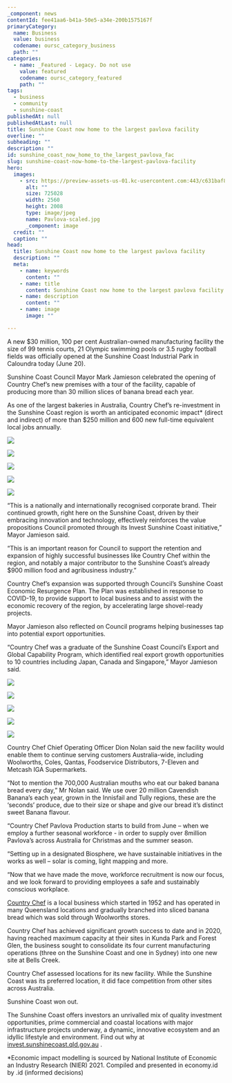 ```yaml
---
_component: news
contentId: fee41aa6-b41a-50e5-a34e-200b1575167f
primaryCategory:
  name: Business
  value: business
  codename: oursc_category_business
  path: ""
categories:
  - name: _Featured - Legacy. Do not use
    value: featured
    codename: oursc_category_featured
    path: ""
tags:
  - business
  - community
  - sunshine-coast
publishedAt: null
publishedAtLast: null
title: Sunshine Coast now home to the largest pavlova facility
overline: ""
subheading: ""
description: ""
id: sunshine_coast_now_home_to_the_largest_pavlova_fac
slug: sunshine-coast-now-home-to-the-largest-pavlova-facility
hero:
  images:
    - src: https://preview-assets-us-01.kc-usercontent.com:443/c631baf8-1b46-001f-580c-d0001b68b4a8/8f46cd51-7716-460b-8567-4587de33bc40/Pavlova-scaled.jpg
      alt: ""
      size: 725028
      width: 2560
      height: 2008
      type: image/jpeg
      name: Pavlova-scaled.jpg
      _component: image
  credit: ""
  caption: ""
head:
  title: Sunshine Coast now home to the largest pavlova facility
  description: ""
  meta:
    - name: keywords
      content: ""
    - name: title
      content: Sunshine Coast now home to the largest pavlova facility
    - name: description
      content: ""
    - name: image
      image: ""

---
```

A new $30 million, 100 per cent Australian-owned manufacturing facility the size of 99 tennis courts, 21 Olympic swimming pools or 3.5 rugby football fields was officially opened at the Sunshine Coast Industrial Park in Caloundra today (June 20).

Sunshine Coast Council Mayor Mark Jamieson celebrated the opening of Country Chef’s new premises with a tour of the facility, capable of producing more than 30 million slices of banana bread each year.

As one of the largest bakeries in Australia, Country Chef’s re-investment in the Sunshine Coast region is worth an anticipated economic impact\* (direct and indirect) of more than $250 million and 600 new full-time equivalent local jobs annually.

![](https://preview-assets-us-01.kc-usercontent.com:443/c631baf8-1b46-001f-580c-d0001b68b4a8/628426d3-0dc6-4d70-87f7-988bc2576594/IMG_1135-768x1024.jpg)

![](https://preview-assets-us-01.kc-usercontent.com:443/c631baf8-1b46-001f-580c-d0001b68b4a8/0e837c17-e192-4c00-abf8-e077c2e088a3/IMG_1144-768x1024.jpg)

![](https://preview-assets-us-01.kc-usercontent.com:443/c631baf8-1b46-001f-580c-d0001b68b4a8/18351c8a-d9ed-4a6b-b480-50654fa7f787/IMG_1134-768x1024.jpg)

![](https://preview-assets-us-01.kc-usercontent.com:443/c631baf8-1b46-001f-580c-d0001b68b4a8/43238edf-75a8-40a6-aee8-6441b298b48b/IMG_1133-768x1024.jpg)

![](https://preview-assets-us-01.kc-usercontent.com:443/c631baf8-1b46-001f-580c-d0001b68b4a8/9f710177-ce23-45e2-af51-bc554999fe6f/IMG_1138-768x1024.jpg)

“This is a nationally and internationally recognised corporate brand. Their continued growth, right here on the Sunshine Coast, driven by their embracing innovation and technology, effectively reinforces the value propositions Council promoted through its Invest Sunshine Coast initiative,” Mayor Jamieson said.

“This is an important reason for Council to support the retention and expansion of highly successful businesses like Country Chef within the region, and notably a major contributor to the Sunshine Coast’s already $900 million food and agribusiness industry.”

Country Chef’s expansion was supported through Council’s Sunshine Coast Economic Resurgence Plan. The Plan was established in response to COVID-19, to provide support to local business and to assist with the economic recovery of the region, by accelerating large shovel-ready projects.

Mayor Jamieson also reflected on Council programs helping businesses tap into potential export opportunities.

“Country Chef was a graduate of the Sunshine Coast Council’s Export and Global Capability Program, which identified real export growth opportunities to 10 countries including Japan, Canada and Singapore,” Mayor Jamieson said.

![](https://preview-assets-us-01.kc-usercontent.com:443/c631baf8-1b46-001f-580c-d0001b68b4a8/0e332ad3-136c-40eb-be82-276901a4bbb9/Country-Chef-opening-with-Bradley-Forde-Mayor-MarkJamieson-and-Dion-Nolan-ribbon-cutting-1024x768.jpg)

![](https://preview-assets-us-01.kc-usercontent.com:443/c631baf8-1b46-001f-580c-d0001b68b4a8/80dd3c0c-5655-4b3e-9464-d8b1c438b725/Country-Chef-opening-with-Bradley-Forde-Mayor-MarkJamieson-and-Dion-Nolan-ribbon-cut-1024x768.jpg)

![](https://preview-assets-us-01.kc-usercontent.com:443/c631baf8-1b46-001f-580c-d0001b68b4a8/03035740-646c-43e6-964d-1dae453d8276/Country-Chef-tour-new-manufacturing-plant-at-Sunshine-Coast-Industrial-Park-Bells-Creek-1024x768.jpg)

![](https://preview-assets-us-01.kc-usercontent.com:443/c631baf8-1b46-001f-580c-d0001b68b4a8/103944bf-0fd4-48c7-81ca-271eb401a5ee/Councty-Chef-opening-with-Bradley-Forde-Mayor-Mark-Jamieson-and-Dion-Nolan-cake-cutting-1-1024x892.jpg)

![](https://preview-assets-us-01.kc-usercontent.com:443/c631baf8-1b46-001f-580c-d0001b68b4a8/3447ff90-938c-40df-be97-7f7323b1f432/Country-Chef-staff-cut-the-cake-with-Mayor-Mark-Jamieson-1024x669.jpg)

Country Chef Chief Operating Officer Dion Nolan said the new facility would enable them to continue serving customers Australia-wide, including Woolworths, Coles, Qantas, Foodservice Distributors, 7-Eleven and Metcash IGA Supermarkets.

“Not to mention the 700,000 Australian mouths who eat our baked banana bread every day,” Mr Nolan said. We use over 20 million Cavendish Banana’s each year, grown in the Innisfail and Tully regions, these are the ‘seconds’ produce, due to their size or shape and give our bread it’s distinct sweet Banana flavour.

“Country Chef Pavlova Production starts to build from June – when we employ a further seasonal workforce - in order to supply over 8million Pavlova’s across Australia for Christmas and the summer season.

“Setting up in a designated Biosphere, we have sustainable initiatives in the works as well – solar is coming, light mapping and more.

“Now that we have made the move, workforce recruitment is now our focus, and we look forward to providing employees a safe and sustainably conscious workplace.

[Country Chef](https://www.countrychef.com.au/)
&#x20;is a local business which started in 1952 and has operated in many Queensland locations and gradually branched into sliced banana bread which was sold through Woolworths stores.

Country Chef has achieved significant growth success to date and in 2020, having reached maximum capacity at their sites in Kunda Park and Forest Glen, the business sought to consolidate its four current manufacturing operations (three on the Sunshine Coast and one in Sydney) into one new site at Bells Creek.

Country Chef assessed locations for its new facility. While the Sunshine Coast was its preferred location, it did face competition from other sites across Australia.

Sunshine Coast won out.

The Sunshine Coast offers investors an unrivalled mix of quality investment opportunities, prime commercial and coastal locations with major infrastructure projects underway, a dynamic, innovative ecosystem and an idyllic lifestyle and environment. Find out why at [invest.sunshinecoast.qld.gov.au](https://invest.sunshinecoast.qld.gov.au/)
.

\*Economic impact modelling is sourced by National Institute of Economic an Industry Research (NIER) 2021. Compiled and presented in economy.id by .id (informed decisions)
